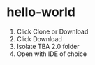 # hello-world
1. Click Clone or Download
2. Click Download
3. Isolate TBA 2.0 folder
4. Open with IDE of choice
